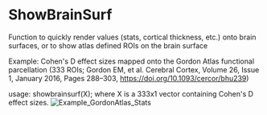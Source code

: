 # ShowBrainSurf
Function to quickly render values (stats, cortical thickness, etc.) onto brain surfaces, or to show atlas defined ROIs on the brain surface

Example: Cohen's D effect sizes mapped onto the Gordon Atlas functional parcellation (333 ROIs; Gordon EM, et al. Cerebral Cortex, Volume 26, Issue 1, January 2016, Pages 288–303, https://doi.org/10.1093/cercor/bhu239)

usage: showbrainsurf(X);
where X is a 333x1 vector containing Cohen's D effect sizes.
![Example_GordonAtlas_Stats](https://user-images.githubusercontent.com/98111478/165102872-b01118d5-831f-4aea-971f-556bdf6f0564.png)

